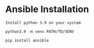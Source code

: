 # Ansible Installation

`Install python 3.9 on your system`

`python3.9 -m venv PATH/TO/VENV`

`pip install ansible`
